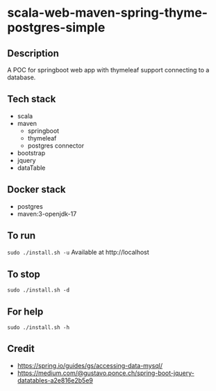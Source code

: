 # scala-web-maven-spring-thyme-postgres-simple

## Description
A POC for springboot web app with thymeleaf support
connecting to a database.

## Tech stack
- scala
- maven
  - springboot
  - thymeleaf
  - postgres connector
- bootstrap
- jquery
- dataTable

## Docker stack
- postgres
- maven:3-openjdk-17

## To run
`sudo ./install.sh -u`
Available at http://localhost

## To stop
`sudo ./install.sh -d`

## For help
`sudo ./install.sh -h`

## Credit
- https://spring.io/guides/gs/accessing-data-mysql/
- https://medium.com/@gustavo.ponce.ch/spring-boot-jquery-datatables-a2e816e2b5e9
